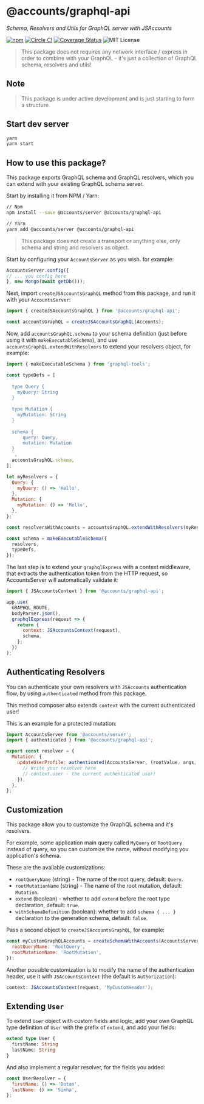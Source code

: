 # @accounts/graphql-api

_Schema, Resolvers and Utils for GraphQL server with JSAccounts_

[![npm](https://img.shields.io/npm/v/@accounts/graphql-api.svg?maxAge=2592000)](https://www.npmjs.com/package/@accounts/graphql-api) [![Circle CI](https://circleci.com/gh/js-accounts/graphql-api.svg?style=shield)](https://circleci.com/gh/js-accounts/graphql-api) [![Coverage Status](https://coveralls.io/repos/github/js-accounts/graphql-api/badge.svg?branch=master)](https://coveralls.io/github/js-accounts/graphql-api?branch=master) ![MIT License](https://img.shields.io/badge/license-MIT-blue.svg)

> This package does not requires any network interface / express in order to combine with your GraphQL - it's just a collection of GraphQL schema, resolvers and utils!

## Note

> This package is under active development and is just starting to form a structure.

## Start dev server

```bash
yarn
yarn start
```

## How to use this package?

This package exports GraphQL schema and GraphQL resolvers, which you can extend with your existing GraphQL schema server.

Start by installing it from NPM / Yarn:

```bash
// Npm
npm install --save @accounts/server @accounts/graphql-api

// Yarn
yarn add @accounts/server @accounts/graphql-api
```

> This package does not create a transport or anything else, only schema and string and resolvers as object.

Start by configuring your `AccountsServer` as you wish. for example:

```js
AccountsServer.config({
// ... you config here
}, new Mongo(await getDb()));
```

Next, import `createJSAccountsGraphQL` method from this package, and run it with your `AccountsServer`:

```js
import { createJSAccountsGraphQL } from '@accounts/graphql-api';

const accountsGraphQL = createJSAccountsGraphQL(Accounts);
```

Now, add `accountsGraphQL.schema` to your schema definition (just before using it with `makeExecutableSchema`), and use `accountsGraphQL.extendWithResolvers` to extend your resolvers object, for example:

```js
import { makeExecutableSchema } from 'graphql-tools';

const typeDefs = [
  `
  type Query {
    myQuery: String
  }
  
  type Mutation {
    myMutation: String
  }
  
  schema {
      query: Query,
      mutation: Mutation
  }
  `,
  accountsGraphQL.schema,
];

let myResolvers = {
  Query: {
    myQuery: () => 'Hello',
  },
  Mutation: {
    myMutation: () => 'Hello',
  },
};

const resolversWithAccounts = accountsGraphQL.extendWithResolvers(myResolvers);

const schema = makeExecutableSchema({
  resolvers,
  typeDefs,
});
```

The last step is to extend your `graphqlExpress` with a context middleware, that extracts the authentication token from the HTTP request, so AccountsServer will automatically validate it:

```js
import { JSAccountsContext } from '@accounts/graphql-api';

app.use(
  GRAPHQL_ROUTE,
  bodyParser.json(),
  graphqlExpress(request => {
    return {
      context: JSAccountsContext(request),
      schema,
    };
  })
);
```

## Authenticating Resolvers

You can authenticate your own resolvers with `JSAccounts` authentication flow, by using `authenticated` method from this package.

This method composer also extends `context` with the current authenticated user!

This is an example for a protected mutation:

```js
import AccountsServer from '@accounts/server';
import { authenticated } from '@accounts/graphql-api';

export const resolver = {
  Mutation: {
    updateUserProfile: authenticated(AccountsServer, (rootValue, args, context) => {
      // Write your resolver here
      // context.user - the current authenticated user!
    }),
  },
};
```

## Customization

This package allow you to customize the GraphQL schema and it's resolvers.

For example, some application main query called `MyQuery` or `RootQuery` instead of query, so you can customize the name, without modifying you application's schema.

These are the available customizations:

- `rootQueryName` (string) - The name of the root query, default: `Query`.
- `rootMutationName` (string) - The name of the root mutation, default: `Mutation`.
- `extend` (boolean) - whether to add `extend` before the root type declaration, default: `true`.
- `withSchemaDefinition` (boolean): whether to add `schema { ... }` declaration to the generation schema, default: `false`.

Pass a second object to `createJSAccountsGraphQL`, for example:

```js
const myCustomGraphQLAccounts = createSchemaWithAccounts(AccountsServer, {
  rootQueryName: 'RootQuery',
  rootMutationName: 'RootMutation',
});
```

Another possible customization is to modify the name of the authentication header, use it with `JSAccountsContext` (the default is `Authorization`):

```js
context: JSAccountsContext(request, 'MyCustomHeader');
```

## Extending `User`

To extend `User` object with custom fields and logic, add your own GraphQL type definition of `User` with the prefix of `extend`, and add your fields:

```graphql
extend type User {
  firstName: String
  lastName: String
}
```

And also implement a regular resolver, for the fields you added:

```js
const UserResolver = {
  firstName: () => 'Dotan',
  lastName: () => 'Simha',
};
```
